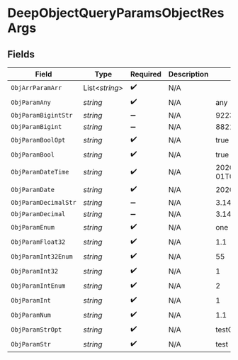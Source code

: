 # DeepObjectQueryParamsObjectResArgs


## Fields

| Field                          | Type                           | Required                       | Description                    | Example                        |
| ------------------------------ | ------------------------------ | ------------------------------ | ------------------------------ | ------------------------------ |
| `ObjArrParamArr`               | List<*string*>                 | :heavy_check_mark:             | N/A                            |                                |
| `ObjParamAny`                  | *string*                       | :heavy_check_mark:             | N/A                            | any                            |
| `ObjParamBigintStr`            | *string*                       | :heavy_minus_sign:             | N/A                            | 9223372036854775808            |
| `ObjParamBigint`               | *string*                       | :heavy_minus_sign:             | N/A                            | 8821239038968084               |
| `ObjParamBoolOpt`              | *string*                       | :heavy_check_mark:             | N/A                            | true                           |
| `ObjParamBool`                 | *string*                       | :heavy_check_mark:             | N/A                            | true                           |
| `ObjParamDateTime`             | *string*                       | :heavy_check_mark:             | N/A                            | 2020-01-01T00:00:00.000000001Z |
| `ObjParamDate`                 | *string*                       | :heavy_check_mark:             | N/A                            | 2020-01-01                     |
| `ObjParamDecimalStr`           | *string*                       | :heavy_minus_sign:             | N/A                            | 3.14159265358979344719667586   |
| `ObjParamDecimal`              | *string*                       | :heavy_minus_sign:             | N/A                            | 3.141592653589793              |
| `ObjParamEnum`                 | *string*                       | :heavy_check_mark:             | N/A                            | one                            |
| `ObjParamFloat32`              | *string*                       | :heavy_check_mark:             | N/A                            | 1.1                            |
| `ObjParamInt32Enum`            | *string*                       | :heavy_check_mark:             | N/A                            | 55                             |
| `ObjParamInt32`                | *string*                       | :heavy_check_mark:             | N/A                            | 1                              |
| `ObjParamIntEnum`              | *string*                       | :heavy_check_mark:             | N/A                            | 2                              |
| `ObjParamInt`                  | *string*                       | :heavy_check_mark:             | N/A                            | 1                              |
| `ObjParamNum`                  | *string*                       | :heavy_check_mark:             | N/A                            | 1.1                            |
| `ObjParamStrOpt`               | *string*                       | :heavy_check_mark:             | N/A                            | testOptional                   |
| `ObjParamStr`                  | *string*                       | :heavy_check_mark:             | N/A                            | test                           |